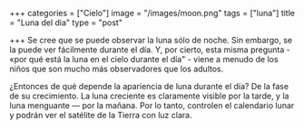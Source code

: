 +++
categories = ["Cielo"]
image = "/images/moon.png"
tags = ["luna"]
title = "Luna del dia"
type = "post"

+++
Se cree que se puede observar la luna sólo de noche. Sin embargo, se la puede ver fácilmente durante el día. Y, por cierto, esta misma pregunta - «por qué está la luna en el cielo durante el día" - viene a menudo de los niños que son mucho más observadores que los adultos.  
  
¿Entonces de qué depende la apariencia de luna durante el día? De la fase de su crecimiento. La luna creciente es claramente visible por la tarde, y la luna menguante — por la mañana. Por lo tanto, controlen el calendario lunar y podrán ver el satélite de la Tierra con luz clara.